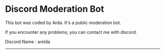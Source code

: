 
# Discord Moderation Bot
This bot was coded by Arda. It's a public moderation bot.

If you encounter any problems, you can contact me with discord. 

Discord Name : arelda
<hr>
